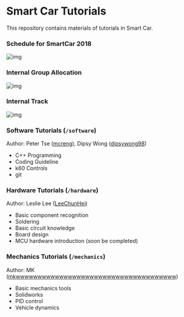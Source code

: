 # Smart Car Tutorials

This repository contains materials of tutorials in Smart Car. 

### Schedule for SmartCar 2018

![img](https://i.imgur.com/b9Li5IA.png)

### Internal Group Allocation

![img](https://i.imgur.com/AzEsp1l.png)

### Internal Track

![img](https://i.imgur.com/DYUUTja.png)

### Software Tutorials (`/software`)

Author: Peter Tse ([mcreng](http://www.github.com/mcreng)), Dipsy Wong ([dipsywong98](http://www.github.com/dipsywong98))

* C++ Programming
* Coding Guideline
* k60 Controls
* git

### Hardware Tutorials (`/hardware`)

Author: Leslie Lee ([LeeChunHei](http://www.github.com/LeeChunHei))

* Basic component recognition
* Soldering
* Basic circuit knowledge
* Board design
* MCU hardware introduction (soon be completed)

### Mechanics Tutorials (`/mechanics`)

Author: MK ([mkwwwwwwwwwwwwwwwwwwwwwwwwwwwwwwwwwwwww](https://github.com/mkwwwwwwwwwwwwwwwwwwwwwwwwwwwwwwwwwwwww))

* Basic mechanics tools
* Solidworks
* PID control
* Vehicle dynamics
